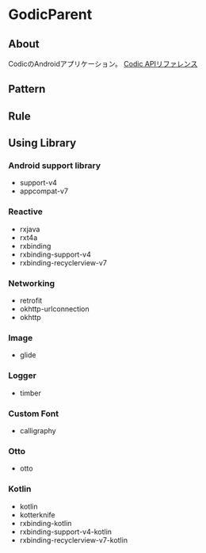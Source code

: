 # GodicParent

## About
CodicのAndroidアプリケーション。
[Codic APIリファレンス](https://codic.jp/docs/api)

## Pattern

## Rule

## Using Library
### Android support library
- support-v4
- appcompat-v7

### Reactive
- rxjava
- rxt4a
- rxbinding
- rxbinding-support-v4
- rxbinding-recyclerview-v7

### Networking
- retrofit
- okhttp-urlconnection
- okhttp

### Image
- glide

### Logger
- timber

### Custom Font
- calligraphy

### Otto
- otto

### Kotlin
- kotlin
- kotterknife
- rxbinding-kotlin
- rxbinding-support-v4-kotlin
- rxbinding-recyclerview-v7-kotlin
